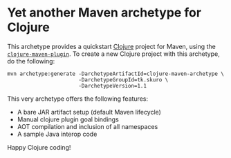 Yet another Maven archetype for Clojure
=======================================

This archetype provides a quickstart [Clojure](http://clojure.org) project for Maven,
using the [`clojure-maven-plugin`](https://github.com/talios/clojure-maven-plugin).
To create a new Clojure project with this archetype, do the following:

    mvn archetype:generate -DarchetypeArtifactId=clojure-maven-archetype \
                           -DarchetypeGroupId=tk.skuro \
                           -DarchetypeVersion=1.1

This very archetype offers the following features:

* A bare JAR artifact setup (default Maven lifecycle)
* Manual clojure plugin goal bindings
* AOT compilation and inclusion of all namespaces
* A sample Java interop code

Happy Clojure coding!